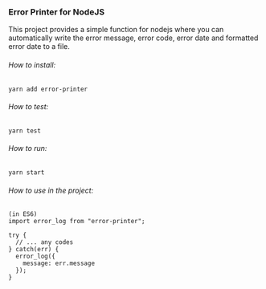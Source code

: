 ### Error Printer for NodeJS
This project provides a simple function for nodejs where you can automatically write the error message, error code, error date and formatted error date to a file.

###### How to install:
```
yarn add error-printer
```

###### How to test:
```
yarn test
```

###### How to run:
```
yarn start
```

###### How to use in the project:
```
(in ES6)
import error_log from "error-printer";

try {
  // ... any codes
} catch(err) {
  error_log({
    message: err.message
  });
}
```
